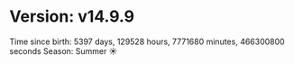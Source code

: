 # Version: v14.9.9
Time since birth: 5397 days, 129528 hours, 7771680 minutes, 466300800 seconds
Season: Summer ☀️
